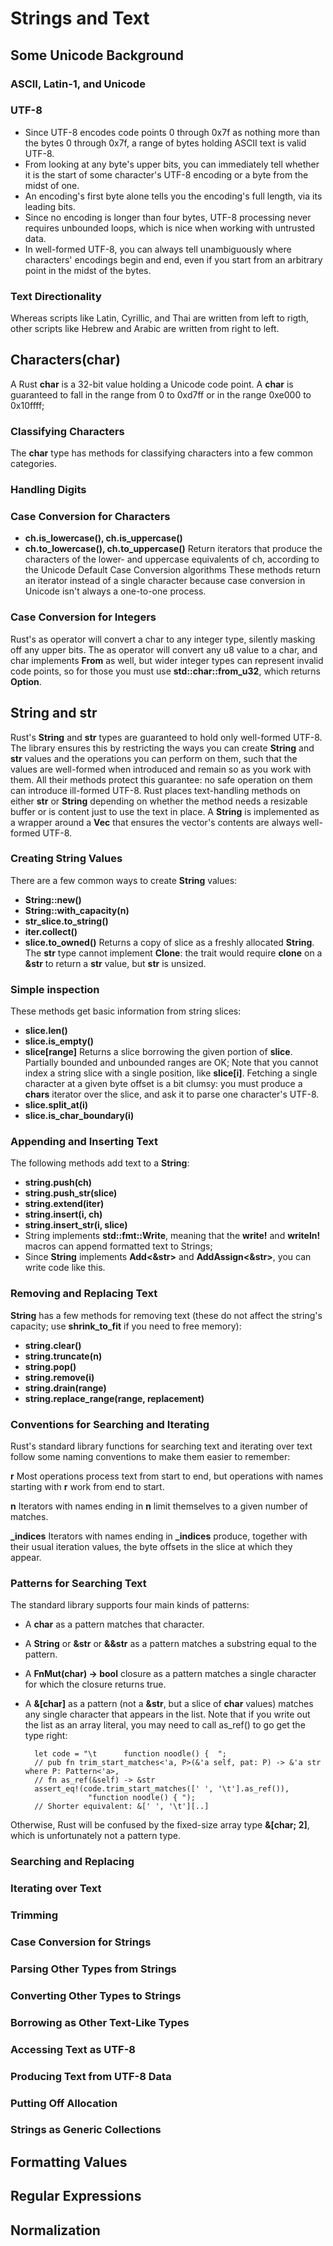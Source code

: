 # Strings and Text

## Some Unicode Background

### ASCII, Latin-1, and Unicode


### UTF-8

* Since UTF-8 encodes code points 0 through 0x7f as nothing more than the bytes 0 through 0x7f, a range of bytes holding ASCII text is valid UTF-8.
* From looking at any byte's upper bits, you can immediately tell whether it is the start of some character's UTF-8 encoding or a byte from the midst of one.
* An encoding's first byte alone tells you the encoding's full length, via its leading bits.
* Since no encoding is longer than four bytes, UTF-8 processing never requires unbounded loops, which is nice when working with untrusted data.
* In well-formed UTF-8, you can always tell unambiguously where characters' encodings begin and end, even if you start from an arbitrary point in the midst of the bytes.

### Text Directionality

Whereas scripts like Latin, Cyrillic, and Thai are written from left to rigth, other scripts like Hebrew and Arabic are written from right to left.


## Characters(char)

A Rust **char** is a 32-bit value holding a Unicode code point. A **char** is guaranteed to fall in the range from 0 to 0xd7ff or in the range 0xe000 to 0x10ffff;

### Classifying Characters

The **char** type has methods for classifying characters into a few common categories.

### Handling Digits

### Case Conversion for Characters

* **ch.is_lowercase(), ch.is_uppercase()**
* **ch.to_lowercase(), ch.to_uppercase()**
    Return iterators that produce the characters of the lower- and uppercase equivalents of ch, according to the Unicode Default Case Conversion algorithms
    These methods return an iterator instead of a single character because case conversion in Unicode isn't always a one-to-one process.
    

### Case Conversion for Integers

Rust's as operator will convert a char to any integer type, silently masking off any upper bits.
The as operator will convert any u8 value to a char, and char implements **From<u8>** as well, but wider integer types can represent invalid code points, so for those you must use **std::char::from_u32**, which returns **Option<char>**.

## String and str

Rust's **String** and **str** types are guaranteed to hold only well-formed UTF-8. The library ensures this by restricting the ways you can create **String** and **str** values and the operations you can perform on them, such that the values are well-formed when introduced and remain so as you work with them. All their methods protect this guarantee: no safe operation on them can introduce ill-formed UTF-8.
Rust places text-handling methods on either **str** or **String** depending on whether the method needs a resizable buffer or is content just to use the text in place.
A **String** is implemented as a wrapper around a **Vec<u8>** that ensures the vector's contents are always well-formed UTF-8.

### Creating String Values

There are a few common ways to create **String** values:

* **String::new()**
* **String::with_capacity(n)**
* **str_slice.to_string()**
* **iter.collect()**
* **slice.to_owned()**
    Returns a copy of slice as a freshly allocated **String**. The **str** type cannot implement **Clone**: the trait would require **clone** on a **&str** to return a **str** value, but **str** is unsized.

### Simple inspection

These methods get basic information from string slices:

* **slice.len()**
* **slice.is_empty()**
* **slice[range]**
    Returns a slice borrowing the given portion of **slice**. Partially bounded and unbounded ranges are OK;
    Note that you cannot index a string slice with a single position, like **slice[i]**. Fetching a single character at a given byte offset is a bit clumsy: you must produce a **chars** iterator over the slice, and ask it to parse one character's UTF-8.
* **slice.split_at(i)**
* **slice.is_char_boundary(i)**

### Appending and Inserting Text

The following methods add text to a **String**:

* **string.push(ch)**
* **string.push_str(slice)**
* **string.extend(iter)**
* **string.insert(i, ch)**
* **string.insert_str(i, slice)**
* String implements **std::fmt::Write**, meaning that the **write!** and **writeln!** macros can append formatted text to Strings;
* Since **String** implements **Add<&str>** and **AddAssign<&str>**, you can write code like this.

### Removing and Replacing Text

**String** has a few methods for removing text (these do not affect the string's capacity; use **shrink_to_fit** if you need to free memory):

* **string.clear()**
* **string.truncate(n)**
* **string.pop()**
* **string.remove(i)**
* **string.drain(range)**
* **string.replace_range(range, replacement)**

### Conventions for Searching and Iterating

Rust's standard library functions for searching text and iterating over text follow some naming conventions to make them easier to remember:

**r**
    Most operations process text from start to end, but operations with names starting with **r** work from end to start.

**n**
    Iterators with names ending in **n** limit themselves to a given number of matches.

**_indices**
    Iterators with names ending in **_indices** produce, together with their usual iteration values, the byte offsets in the slice at which they appear.

### Patterns for Searching Text

The standard library supports four main kinds of patterns:

* A **char** as a pattern matches that character.
* A **String** or **&str** or **&&str** as a pattern matches a substring equal to the pattern.
* A **FnMut(char) -> bool** closure as a pattern matches a single character for which the closure returns true.
* A **&[char]** as a pattern (not a **&str**, but a slice of **char** values) matches any single character that appears in the list. Note that if you write out the list as an array literal, you may need to call as_ref() to go get the type right:
    
        let code = "\t      function noodle() {  ";
        // pub fn trim_start_matches<'a, P>(&'a self, pat: P) -> &'a str where P: Pattern<'a>, 
        // fn as_ref(&self) -> &str
        assert_eq!(code.trim_start_matches([' ', '\t'].as_ref()),
                    "function noodle() { ");
        // Shorter equivalent: &[' ', '\t'][..]

Otherwise, Rust will be confused by the fixed-size array type **&[char; 2]**, which is unfortunately not a pattern type.


### Searching and Replacing


### Iterating over Text

### Trimming

### Case Conversion for Strings

### Parsing Other Types from Strings

### Converting Other Types to Strings

### Borrowing as Other Text-Like Types

### Accessing Text as UTF-8

### Producing Text from UTF-8 Data

### Putting Off Allocation

### Strings as Generic Collections

## Formatting Values

## Regular Expressions

## Normalization


